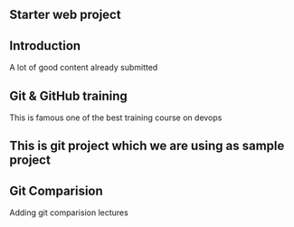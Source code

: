 ## Starter web project

## Introduction
A lot of good content already submitted

## Git & GitHub training
This is famous one of the best training course on devops

## This is git project which we are using as sample project

## Git Comparision
Adding git comparision lectures

